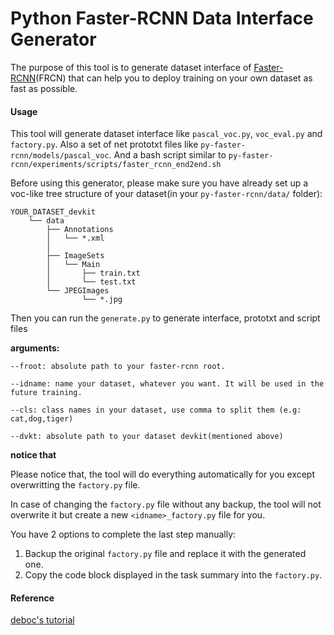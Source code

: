 # Python Faster-RCNN Data Interface Generator

The purpose of this tool is to generate dataset interface of [Faster-RCNN](https://github.com/rbgirshick/py-faster-rcnn)(FRCN) that can help you to deploy training on your own dataset as fast as possible.


#### Usage
This tool will generate dataset interface like `pascal_voc.py`, `voc_eval.py` and `factory.py`. 
Also a set of net prototxt files like `py-faster-rcnn/models/pascal_voc`. 
And a bash script similar to `py-faster-rcnn/experiments/scripts/faster_rcnn_end2end.sh`

Before using this generator, please make sure you have already set up a voc-like tree structure of your dataset(in your `py-faster-rcnn/data/` folder):

	YOUR_DATASET_devkit
		└── data
    		├── Annotations
    		│   └── *.xml
			│
   			├── ImageSets
    		│   └── Main
    		│       ├── train.txt
    		│       └── test.txt
    		└── JPEGImages
        			└── *.jpg

Then you can run the `generate.py` to generate interface, prototxt and script files

  **arguments:**
  
`--froot: absolute path to your faster-rcnn root.`

`--idname: name your dataset, whatever you want. It will be used in the future training.`

`--cls: class names in your dataset, use comma to split them (e.g: cat,dog,tiger) `

`--dvkt: absolute path to your dataset devkit(mentioned above)`

 **notice that**
 
 Please notice that, the tool will do everything automatically for you except overwritting the `factory.py` file. 
 
 In case of changing the `factory.py` file without any backup, the tool will not overwrite it but create a new `<idname>_factory.py` file for you. 

 You have 2 options to complete the last step manually:
 
 1. Backup the original `factory.py` file and replace it with the generated one.
 2. Copy the code block displayed in the task summary into the `factory.py`.
  
 
 



#### Reference
[deboc's tutorial](https://github.com/deboc/py-faster-rcnn/blob/master/help/Readme.md)
